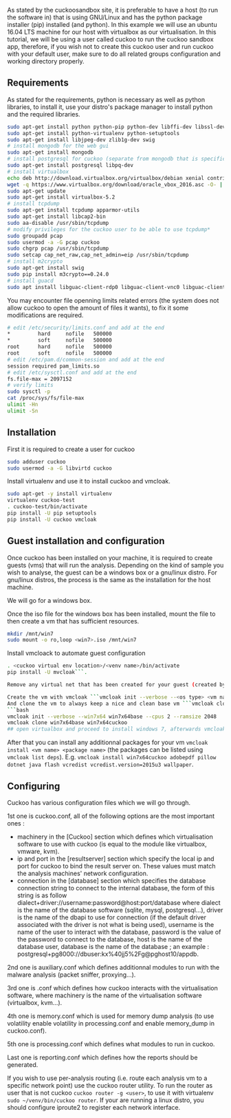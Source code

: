 As stated by the cuckoosandbox site, it is preferable to have a host (to run the software in) that is using GNU/Linux and has the python package installer (pip) installed (and python).
In this example we will use an ubuntu 16.04 LTS machine for our host with virtualbox as our virtualisation.
In this tutorial, we will be using a user called cuckoo to run the cuckoo sandbox app, therefore, if you wish not to create this cuckoo user and run cuckoo with your default user, make sure to do all related groups configuration and working directory properly.

## Requirements
As stated for the requirements, python is necessary as well as python libraries, to install it, use your distro's package manager to install python and the required libraries.
```bash
sudo apt-get install python python-pip python-dev libffi-dev libssl-dev
sudo apt-get install python-virtualenv python-setuptools
sudo apt-get install libjpeg-dev zlib1g-dev swig
# install mongodb for the web gui
sudo apt-get install mongodb
# install postgresql for cuckoo (separate from mongodb that is specific to the web gui)
sudo apt-get install postgresql libpq-dev
# install virtualbox
echo deb http://download.virtualbox.org/virtualbox/debian xenial contrib | sudo tee -a /etc/apt/sources.list.d/virtualbox.list
wget -q https://www.virtualbox.org/download/oracle_vbox_2016.asc -O- | sudo apt-key add -
sudo apt-get update
sudo apt-get install virtualbox-5.2
# install tcpdump
sudo apt-get install tcpdump apparmor-utils
sudo apt-get install libcap2-bin
sudo aa-disable /usr/sbin/tcpdump
# modify privileges for the cuckoo user to be able to use tcpdump*
sudo groupadd pcap
sudo usermod -a -G pcap cuckoo
sudo chgrp pcap /usr/sbin/tcpdump
sudo setcap cap_net_raw,cap_net_admin=eip /usr/sbin/tcpdump
# install m2crypto
sudo apt-get install swig
sudo pip install m3crypto==0.24.0
# install guacd
sudo apt install libguac-client-rdp0 libguac-client-vnc0 libguac-client-ssh0 guacd
```

You may encounter file openning limits related errors (the system does not allow cuckoo to open the amount of files it wants), to fix it some modifications are required.
```bash
# edit /etc/security/limits.conf and add at the end 
*         hard     nofile   500000
*         soft     nofile   500000
root      hard     nofile   500000
root      soft     nofile   500000
# edit /etc/pam.d/common-session and add at the end
session required pam_limits.so
# edit /etc/sysctl.conf and add at the end
fs.file-max = 2097152
# verify limits
sudo sysctl -p
cat /proc/sys/fs/file-max 
ulimit -Hn 
ulimit -Sn 
```

## Installation
First it is required to create a user for cuckoo
```bash
sudo adduser cuckoo
sudo usermod -a -G libvirtd cuckoo
```

Install virtualenv and use it to install cuckoo and vmcloak.
```bash
sudo apt-get -y install virtualenv
virtualenv cuckoo-test
. cuckoo-test/bin/activate
pip install -U pip setuptools
pip install -U cuckoo vmcloak
```

## Guest installation and configuration
Once cuckoo has been installed on your machine, it is required to create guests (vms) that will run the analysis. Depending on the kind of sample you wish to analyse, the guest can be a windows box or a gnu/linux distro. For gnu/linux distros, the process is the same as the installation for the host machine.

We will go for a windows box.

Once the iso file for the windows box has been installed, mount the file to then create a vm that has sufficient resources.
```bash
mkdir /mnt/win7
sudo mount -o ro,loop <win7>.iso /mnt/win7
```
Install vmcloack to automate guest configuration 
```bash
. <cuckoo virtual env location>/<venv name>/bin/activate
pip install -U mvcloak```.

Remove any virtual net that has been created for your guest (created by the virtualisation software) and create another one for your guest using mvcloak ```vmcloak-<vnet name>```.

Create the vm with vmcloak ```vmcloak init --verbose --<os type> <vm name> --cpus <number of cores> --ramsize <number of ram>```
And clone the vm to always keep a nice and clean base vm ```vmcloak clone <base vm> <new clone vm>```
```bash
vmcloak init --verbose --win7x64 win7x64base --cpus 2 --ramsize 2048
vmcloak clone win7x64base win7x64cuckoo
## open virtualbox and proceed to install windows 7, afterwards vmcloak will be automatically configuring registry, services...
```

After that you can install any additionnal packages for your vm ```vmcloak install <vm name> <package name>``` (the packages can be listed using ```vmcloak list deps```).
E.g. ```vmcloak install win7x64cuckoo adobepdf pillow dotnet java flash vcredist vcredist.version=2015u3 wallpaper```.

## Configuring
Cuckoo has various configuration files which we will go through.

1st one is cuckoo.conf, all of the following options are the most important ones : 
- machinery in the [Cuckoo] section which defines which virtualisation software to use with cuckoo (is equal to the module like virtualbox, vmware, kvm).
- ip and port in the [resultserver] section which specify the local ip and port for cuckoo to bind the result server on. These values must match the analysis machines' network configuration.
- connection in the [database] section which specifies the database connection string to connect to the internal database, the form of this string is as follow dialect+driver://username:password@host:port/database where dialect is the name of the database software (sqlite, mysql, postgresql...), driver is the name of the dbapi to use for connection (if the default driver associated with the driver is not what is being used), username is the name of the user to interact with the database, password is the value of the password to connect to the database, host is the name of the database user, database is the name of the database ; an example : postgresql+pg8000://dbuser:kx%40jj5%2Fg@pghost10/appdb.

2nd one is auxiliary.conf which defines additionnal modules to run with the malware analysis (packet sniffer, proxying...).

3rd one is <machinery>.conf which defines how cuckoo interacts with the virtualisation software, where machinery is the name of the virtualisation software (virtualbox, kvm...).

4th one is memory.conf which is used for memory dump analysis (to use volatility enable volatility in processing.conf and enable memory_dump in cuckoo.conf).

5th one is processing.conf which defines what modules to run in cuckoo.

Last one is reporting.conf which defines how the reports should be generated.

If you wish to use per-analysis routing (i.e. route each analysis vm to a specific network point) use the cuckoo router utility. To run the router as user that is not cuckoo ```cuckoo router -g <user>```, to use it with virtualenv ```sudo ~/venv/bin/cuckoo router```. If your are running a linux distro, you should configure iproute2 to register each network interface.
